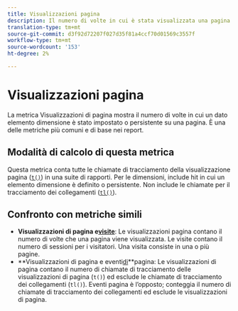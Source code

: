 ```yaml
---
title: Visualizzazioni pagina
description: Il numero di volte in cui è stata visualizzata una pagina.
translation-type: tm+mt
source-git-commit: d3f92d72207f027d35f81a4ccf70d01569c3557f
workflow-type: tm+mt
source-wordcount: '153'
ht-degree: 2%

---
```



# Visualizzazioni pagina

La metrica Visualizzazioni di pagina mostra il numero di volte in cui un dato elemento dimensione è stato impostato o persistente su una pagina. È una delle metriche più comuni e di base nei report.

## Modalità di calcolo di questa metrica

Questa metrica conta tutte le chiamate di tracciamento della visualizzazione pagina ([`t()`](/help/implement/vars/functions/t-method.md)) in una suite di rapporti. Per le dimensioni, include hit in cui un elemento dimensione è definito o persistente. Non include le chiamate per il tracciamento dei collegamenti ([`tl()`](/help/implement/vars/functions/tl-method.md)).

## Confronto con metriche simili

* **Visualizzazioni di pagina e[visite](visits.md)**: Le visualizzazioni pagina contano il numero di volte che una pagina viene visualizzata. Le visite contano il numero di sessioni per i visitatori. Una visita consiste in una o più pagine.
* **Visualizzazioni di pagina e eventi[di](page-events.md)**pagina: Le visualizzazioni di pagina contano il numero di chiamate di tracciamento delle visualizzazioni di pagina (`t()`) ed esclude le chiamate di tracciamento dei collegamenti (`tl()`). Eventi pagina è l’opposto; conteggia il numero di chiamate di tracciamento dei collegamenti ed esclude le visualizzazioni di pagina.